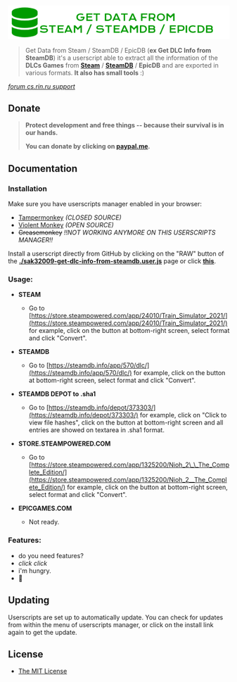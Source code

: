 ![Get DLC Info from SteamDB Logo](./sak32009-get-dlc-info-from-steamdb-logo.png)

> Get Data from Steam / SteamDB / EpicDB (**ex Get DLC Info from SteamDB**) it's a userscript able to extract all the information of the **DLCs Games** from **[Steam](https://store.steampowered.com/)** / **[SteamDB](https://steamdb.info)** / **EpicDB** and are exported in various formats. **It also has small tools** :)

_[forum cs.rin.ru support](https://cs.rin.ru/forum/viewtopic.php?f=29&t=71837)_

## Donate

> **Protect development and free things -- because their survival is in our hands.**
>
> **You can donate by clicking on [paypal.me](https://www.paypal.me/sak32009a).**

## Documentation

### Installation

Make sure you have userscripts manager enabled in your browser:

- [Tampermonkey](https://tampermonkey.net/) _(CLOSED SOURCE)_
- [Violent Monkey](https://violentmonkey.github.io/) _(OPEN SOURCE)_
- ~~Greasemonkey~~ _!!NOT WORKING ANYMORE ON THIS USERSCRIPTS MANAGER!!_

Install a userscript directly from GitHub by clicking on the "RAW" button of the **[./sak32009-get-dlc-info-from-steamdb.user.js](./sak32009-get-dlc-info-from-steamdb.user.js)** page or click **[this](https://github.com/Sak32009/GetDLCInfoFromSteamDB/raw/master/sak32009-get-dlc-info-from-steamdb.user.js)**.

### Usage:

- **STEAM**

  - Go to [https://store.steampowered.com/app/24010/Train_Simulator_2021/](https://store.steampowered.com/app/24010/Train_Simulator_2021/) for example, click on the button at bottom-right screen, select format and click "Convert".

- **STEAMDB**

  - Go to [https://steamdb.info/app/570/dlc/](https://steamdb.info/app/570/dlc/) for example, click on the button at bottom-right screen, select format and click "Convert".

- **STEAMDB DEPOT to .sha1**

  - Go to [https://steamdb.info/depot/373303/](https://steamdb.info/depot/373303/) for example, click on "Click to view file hashes", click on the button at bottom-right screen and all entries are showed on textarea in .sha1 format.

- **STORE.STEAMPOWERED.COM**

  - Go to [https://store.steampowered.com/app/1325200/Nioh_2\_\_The_Complete_Edition/](https://store.steampowered.com/app/1325200/Nioh_2__The_Complete_Edition/) for example, click on the button at bottom-right screen, select format and click "Convert".

- **EPICGAMES.COM**

  - Not ready.

### Features:

- do you need features?
- _click_ _click_
- i'm hungry.
- 🖤

## Updating

Userscripts are set up to automatically update. You can check for updates from within the menu of userscripts manager, or click on the install link again to get the update.

## License

- [The MIT License](./LICENSE)
